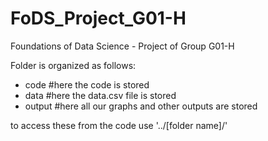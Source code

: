 # FoDS_Project_G01-H
Foundations of Data Science - Project of Group G01-H

Folder is organized as follows:
- code #here the code is stored
- data #here the data.csv file is stored
- output #here all our graphs and other outputs are stored

to access these from the code use '../[folder name]/'
